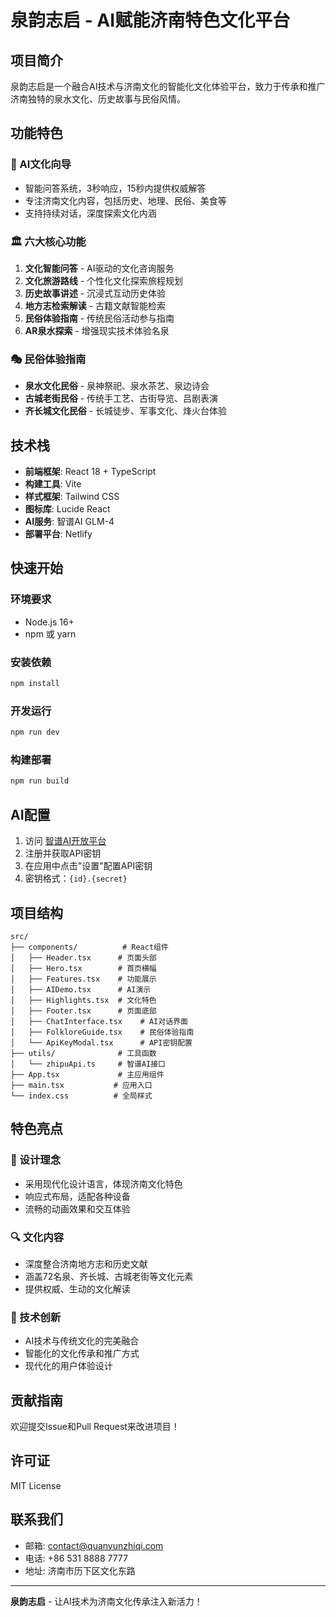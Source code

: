 # 泉韵志启 - AI赋能济南特色文化平台

## 项目简介

泉韵志启是一个融合AI技术与济南文化的智能化文化体验平台，致力于传承和推广济南独特的泉水文化、历史故事与民俗风情。

## 功能特色

### 🤖 AI文化向导
- 智能问答系统，3秒响应，15秒内提供权威解答
- 专注济南文化内容，包括历史、地理、民俗、美食等
- 支持持续对话，深度探索文化内涵

### 🏛️ 六大核心功能
1. **文化智能问答** - AI驱动的文化咨询服务
2. **文化旅游路线** - 个性化文化探索旅程规划
3. **历史故事讲述** - 沉浸式互动历史体验
4. **地方志检索解读** - 古籍文献智能检索
5. **民俗体验指南** - 传统民俗活动参与指南
6. **AR泉水探索** - 增强现实技术体验名泉

### 🎭 民俗体验指南
- **泉水文化民俗** - 泉神祭祀、泉水茶艺、泉边诗会
- **古城老街民俗** - 传统手工艺、古街导览、吕剧表演
- **齐长城文化民俗** - 长城徒步、军事文化、烽火台体验

## 技术栈

- **前端框架**: React 18 + TypeScript
- **构建工具**: Vite
- **样式框架**: Tailwind CSS
- **图标库**: Lucide React
- **AI服务**: 智谱AI GLM-4
- **部署平台**: Netlify

## 快速开始

### 环境要求
- Node.js 16+
- npm 或 yarn

### 安装依赖
```bash
npm install
```

### 开发运行
```bash
npm run dev
```

### 构建部署
```bash
npm run build
```

## AI配置

1. 访问 [智谱AI开放平台](https://open.bigmodel.cn)
2. 注册并获取API密钥
3. 在应用中点击"设置"配置API密钥
4. 密钥格式：`{id}.{secret}`

## 项目结构

```
src/
├── components/          # React组件
│   ├── Header.tsx      # 页面头部
│   ├── Hero.tsx        # 首页横幅
│   ├── Features.tsx    # 功能展示
│   ├── AIDemo.tsx      # AI演示
│   ├── Highlights.tsx  # 文化特色
│   ├── Footer.tsx      # 页面底部
│   ├── ChatInterface.tsx    # AI对话界面
│   ├── FolkloreGuide.tsx    # 民俗体验指南
│   └── ApiKeyModal.tsx      # API密钥配置
├── utils/              # 工具函数
│   └── zhipuApi.ts     # 智谱AI接口
├── App.tsx             # 主应用组件
├── main.tsx           # 应用入口
└── index.css          # 全局样式
```

## 特色亮点

### 🎨 设计理念
- 采用现代化设计语言，体现济南文化特色
- 响应式布局，适配各种设备
- 流畅的动画效果和交互体验

### 🔍 文化内容
- 深度整合济南地方志和历史文献
- 涵盖72名泉、齐长城、古城老街等文化元素
- 提供权威、生动的文化解读

### 🚀 技术创新
- AI技术与传统文化的完美融合
- 智能化的文化传承和推广方式
- 现代化的用户体验设计

## 贡献指南

欢迎提交Issue和Pull Request来改进项目！

## 许可证

MIT License

## 联系我们

- 邮箱: contact@quanyunzhiqi.com
- 电话: +86 531 8888 7777
- 地址: 济南市历下区文化东路

---

**泉韵志启** - 让AI技术为济南文化传承注入新活力！